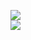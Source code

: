 [![](https://img.shields.io/badge/Made%20With-Github%20Spray-lightgrey.svg?style=for-the-badge&logo=github)](https://github.com/Annihil/github-spray#31549)  
[![](https://i.imgur.com/2DrTn0Z.gif)](https://github.com/Annihil/github-spray)